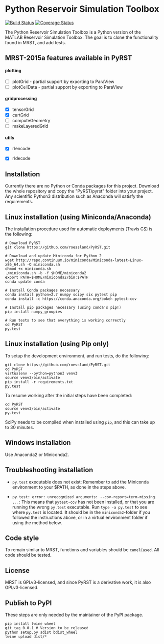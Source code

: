 # Python Reservoir Simulation Toolbox

[![Build Status](https://travis-ci.org/roessland/PyRST.png?branch=master)](https://travis-ci.org/roessland/PyRST)
[![Coverage Status](https://coveralls.io/repos/roessland/PyRST/badge.png?branch=master&service=github)](https://coveralls.io/github/roessland/PyRST?branch=master)

The Python Reservoir Simulation Toolbox is a Python version of the MATLAB
Reservoir Simulation Toolbox. The goal is to clone the functionality found in
MRST, and add tests.


## MRST-2015a features available in PyRST

#### plotting

- [ ] plotGrid - partial support by exporting to ParaView
- [ ] plotCellData - partial support by exporting to ParaView

#### gridprocessing
- [x] tensorGrid
- [x] cartGrid
- [ ] computeGeometry
- [ ] makeLayeredGrid

#### utils

- [x] rlencode
- [x] rldecode


## Installation

Currently there are no Python or Conda packages for this project. Download the
whole repository and copy the "PyRST/pyrst" folder into your project. Any
scientific Python3 distribution such as Anaconda will satisfy the requirements.


## Linux installation (using Miniconda/Anaconda)

The installation procedure used for automatic deployments (Travis CS) is the following:

    # Download PyRST
    git clone https://github.com/roessland/PyRST.git

    # Download and update Miniconda for Python 2
    wget http://repo.continuum.io/miniconda/Miniconda-latest-Linux-x86_64.sh -O miniconda.sh
    chmod +x miniconda.sh
    ./miniconda.sh -b -f $HOME/miniconda2
    export PATH=$HOME/miniconda2/bin:$PATH
    conda update conda

    # Install Conda packages necessary
    conda install python=2.7 numpy scipy six pytest pip
    conda install -c https://conda.anaconda.org/bokeh pytest-cov

    # Install pip packages necessary (using conda's pip!)
    pip install numpy_groupies

    # Run tests to see that everything is working correctly
    cd PyRST
    py.test


## Linux installation (using Pip only)

To setup the development environment, and run tests, do the following:

    git clone https://github.com/roessland/PyRST.git
    cd PyRST
    virtualenv --python=python3 venv3
    source venv3/bin/activate
    pip install -r requirements.txt
    py.test

To resume working after the initial steps have been completed:

    cd PyRST
    source venv3/bin/activate
    py.test

SciPy needs to be compiled when installed using `pip`, and this can take up to 30 minutes.


## Windows installation

Use Anaconda2 or Miniconda2.


## Troubleshooting installation

* `py.test` executable does not exist: Remember to add the Miniconda
  environment to your $PATH, as done in the steps above.

* `py.test: error: unrecognized arguments: --cov-report=term-missing ...`: This
  means that `pytest-cov` has not been installed, or that you are running the
  wrong `py.test` executable. Run `type -a py.test` to see where `py.test` is
  located. It should be in the `miniconda2`-folder if you followed the
  instructions above, or in a virtual environment folder if using the method
  below.


## Code style

To remain similar to MRST, functions and variables should be `camelCased`. All
code should be tested.


## License

MRST is GPLv3-licensed, and since PyRST is a derivative work, it is also
GPLv3-licensed.


## Publish to PyPI

These steps are only needed by the maintainer of the PyPI package.

    pip install twine wheel
    git tag 0.0.1 # Version to be released
    python setup.py sdist bdist_wheel
    twine upload dist/*


